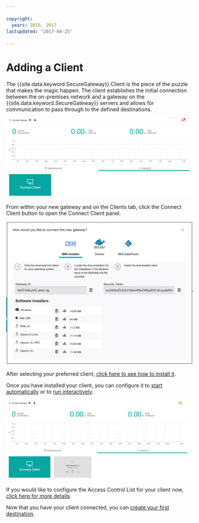 ```yaml
---

copyright:
  years: 2015, 2017
lastupdated: "2017-04-25"

---
```


# Adding a Client

The {{site.data.keyword.SecureGateway}} Client is the piece of the puzzle that makes the magic happen.  The client establishes the initial connection between the on-premises network and a gateway on the {{site.data.keyword.SecureGateway}} servers and allows for communication to pass through to the defined destinations.

![New Gateway](./images/newGateway.png?raw=true "New Gateway")

From within your new gateway and on the Clients tab, click the Connect Client button to open the Connect Client panel.

![Connect Client](./images/connectClient.png?raw=true "Connect Client")

After selecting your preferred client, [click here to see how to install it](/docs/services/SecureGateway/securegateway_install.html).

Once you have installed your client, you can configure it to [start automatically](/docs/services/SecureGateway/securegateway_auto-start.html) or to [run interactively](/docs/services/SecureGateway/securegateway_interaction.html).

![Connected Client](./images/connectedClient.png?raw=true "Connected Client")

If you would like to configure the Access Control List for your client now, [click here for more details](/docs/services/SecureGateway/securegateway_acl.html).

Now that you have your client connected, you can [create your first destination](/docs/services/SecureGateway/securegateway_destination.html).
